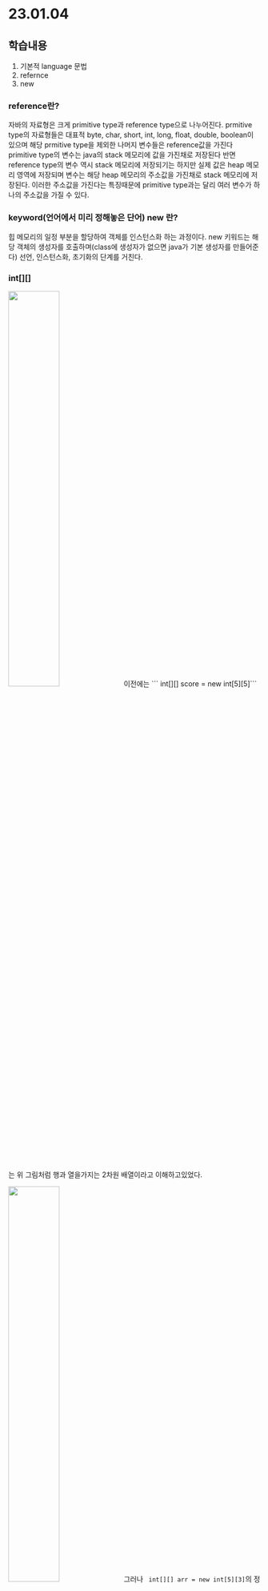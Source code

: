 # 23.01.04

## 학습내용
1. 기본적 language 문법
2. refernce 
3. new


### reference란?

 
자바의 자료형은 크게 primitive type과 reference type으로 나누어진다.
prmitive type의 자료형들은 대표적 byte, char, short, int, long, float, double, boolean이 있으며 해당 prmitive type을 제외한 나머지 변수들은 reference값을 가진다
primitive type의 변수는 java의 stack 메모리에 값을 가진채로 저장된다 반면 reference type의 변수 역시 stack 메모리에 저장되기는 하지만 실제 값은 heap 메모리 영역에 저장되며 
변수는 해당 heap 메모리의 주소값을 가진채로 stack 메모리에 저장된다. 이러한 주소값을 가진다는 특징때문에 primitive type과는 달리 여러 변수가 하나의 주소값을 가질 수 있다.  



### keyword(언어에서 미리 정해놓은 단어) new 란?
힙 메모리의 일정 부분을 할당하여 객체를 인스턴스화 하는 과정이다. new 키워드는 해당 객체의 생성자를 호출하며(class에 생성자가 없으면 java가 기본 생성자를 만들어준다) 
선언, 인스턴스화, 초기화의 단계를 거친다. 


### int[][] 
<img width="45%" src="https://user-images.githubusercontent.com/115130757/210542677-fe8df922-a97b-465a-bed8-e17f054e5e68.PNG"/>
이전에는 ``` int[][] score = new int[5][5]```는 위 그림처럼 행과 열을가지는 2차원 배열이라고 이해하고있었다.                                                                  
                                                                                                                                           
<img width="45%" src="https://user-images.githubusercontent.com/115130757/210542682-fc4a71c7-192b-4957-8d07-9735d07a0a14.PNG"/>                                          그러나 ``` int[][] arr = new int[5][3]```의 정확하게 표현하면 배열의 배열인것을 알게되었다.                                                                                  먼저 new 키워드를 통해 길이가 5인 1차원 배열을 만든 뒤 해당 배열의 각 원소에 길이가 5인 새로운 배열의 주소값을 할당한다. 최종적으로 arr에 할당되는 주소값은 처음에 만들어진 1차원 배열의 주소값이다.


### .이란?
생성된 인스턴스에 접근해주는 keyword이다.



### java convention
- class는 대문자로 시작하는camel case를 따른다. (대문자로 시작하면 class이다.)
- 변수는 소문자로 시작하는 camel case를 따른다.



### 오늘 용어
subfix  변수 뒤에 붙는 연산자
prefix 	변수 앞에 붙는 연산자
refactoring 
api(application programming interface)
callByValue  값에 의한 호출
callByReference  참조에 의한 호출

